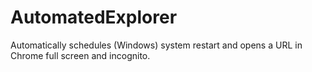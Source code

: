 # AutomatedExplorer
Automatically schedules (Windows) system restart and opens a URL in Chrome full screen and incognito.
